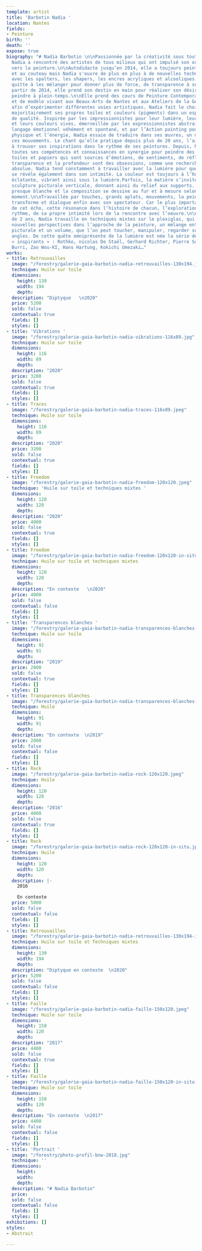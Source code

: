 ```yaml
---
template: artist
title: 'Barbotin Nadia '
location: Nantes
fields:
- Peinture
birth: ''
death: ''
expose: true
biography: "# Nadia Barbotin \n\nPassionnée par la créativité sous toutes ses formes,
  Nadia a rencontré des artistes de tous milieux qui ont impulsé son orientation actuelle
  vers la peinture.\n\nAutodidacte jusqu’en 2014, elle a toujours peint à l'huile
  et au couteau mais Nadia s'ouvre de plus en plus à de nouvelles techniques et médiums
  avec les spalters, les shapers, les encres acryliques et alcooliques, l'acrylique,
  quitte à les mélanger pour donner plus de force, de transparence à ses œuvres.\n\nA
  partir de 2014, elle prend son destin en main pour réaliser son désir le plus profond,
  peindre à plein-temps.\n\nElle prend des cours de Peinture Contemporaine, de sculpture
  et de modèle vivant aux Beaux-Arts de Nantes et aux Ateliers de la Gobinière à Orvault,
  afin d’expérimenter différentes voies artistiques. Nadia fait le choix de réaliser
  majoritairement ses propres toiles et couleurs (pigments) dans un esprit d'artisanat
  de qualité. Inspirée par les impressionnistes pour leur lumière, leur mouvement
  et leurs couleurs vives, émerveillée par les expressionnistes abstraits pour leur
  langage émotionnel véhément et spontané, et par l’Action painting pour le geste
  physique et l’énergie, Nadia essaie de traduire dans ses œuvres, un mélange de tous
  ces mouvements. Le chant qu’elle pratique depuis plus de 20 ans, l’aide également
  à trouver ses inspirations dans le rythme de ses peintures. Depuis, Nadia utilise
  toutes ses compétences et connaissances en synergie pour peindre des œuvres sur
  toiles et papiers qui sont sources d’émotions, de sentiments, de réflexion, de ressenti.\n\nLa
  transparence et la profondeur sont des obsessions, comme une recherche de vérité
  absolue. Nadia tend constamment à travailler avec la lumière pour que la peinture
  se révèle également dans son intimité. La couleur est toujours à l’honneur, de préférence
  éclatante, vibrant ainsi sous la lumière.Parfois, la matière s’invite, telle une
  sculpture picturale verticale, donnant ainsi du relief aux supports. La toile est
  presque blanche et la composition se dessine au fur et à mesure selon l’humeur du
  moment.\n\nTravaillée par touches, grands aplats, mouvements, la peinture vit, se
  transforme et dialogue enfin avec son spectateur. Car le plus important est la stimulation
  de cet écho, cette résonance dans l’histoire de chacun, l’exploration de son propre
  rythme, de sa propre intimité lors de la rencontre avec l’oeuvre.\n\nDepuis plus
  de 2 ans, Nadia travaille en techniques mixtes sur le plexiglas, qui lui ouvre de
  nouvelles perspectives dans l’approche de la peinture, un mélange entre une œuvre
  picturale et un volume, que l’on peut toucher, manipuler, regarder sous tous les
  angles. De cette quête omniprésente de la lumière est née la série des Vitraux Contemporains.\n\nPeintres
  « inspirants » : Rothko, nicolas De Staël, Gerhard Richter, Pierre Soulages, Alberto
  Burri, Zao Wou-KI, Hans Hartung, Kokichi Umezaki…"
works:
- title: Retrouvailles
  image: "/forestry/galerie-gaia-barbotin-nadia-retrouvailles-130x194.jpeg"
  technique: Huile sur toile
  dimensions:
    height: 130
    width: 194
    depth: 
  description: "Diptyque   \n2020"
  price: 5200
  sold: false
  contextual: true
  fields: []
  styles: []
- title: 'Vibrations '
  image: "/forestry/galerie-gaia-barbotin-nadia-vibrations-116x89.jpg"
  technique: Huile sur toile
  dimensions:
    height: 116
    width: 89
    depth: 
  description: "2020"
  price: 3200
  sold: false
  contextual: true
  fields: []
  styles: []
- title: Traces
  image: "/forestry/galerie-gaia-barbotin-nadia-traces-116x89.jpeg"
  technique: Huile sur toile
  dimensions:
    height: 116
    width: 89
    depth: 
  description: "2020"
  price: 3200
  sold: false
  contextual: true
  fields: []
  styles: []
- title: Freedom
  image: "/forestry/galerie-gaia-barbotin-nadia-freedom-120x120.jpeg"
  technique: 'Huile sur toile et techniques mixtes '
  dimensions:
    height: 120
    width: 120
    depth: 
  description: "2020"
  price: 4000
  sold: false
  contextual: true
  fields: []
  styles: []
- title: Freedom
  image: "/forestry/galerie-gaia-barbotin-nadia-freedom-120x120-in-situ.JPG"
  technique: Huile sur toile et techniques mixtes
  dimensions:
    height: 120
    width: 120
    depth: 
  description: "En contexte   \n2020"
  price: 4000
  sold: false
  contextual: false
  fields: []
  styles: []
- title: 'Transparences blanches '
  image: "/forestry/galerie-gaia-barbotin-nadia-transparences-blanches-91x91.jpeg"
  technique: Huile sur toile
  dimensions:
    height: 91
    width: 91
    depth: 
  description: "2019"
  price: 2800
  sold: false
  contextual: true
  fields: []
  styles: []
- title: Transparences blanches
  image: "/forestry/galerie-gaia-barbotin-nadia-transparences-blanches-91x91-in-situ.jpeg"
  technique: Huile
  dimensions:
    height: 91
    width: 91
    depth: 
  description: "En contexte  \n2019"
  price: 2800
  sold: false
  contextual: false
  fields: []
  styles: []
- title: Rock
  image: "/forestry/galerie-gaia-barbotin-nadia-rock-120x120.jpeg"
  technique: Huile
  dimensions:
    height: 120
    width: 120
    depth: 
  description: "2016"
  price: 4000
  sold: false
  contextual: true
  fields: []
  styles: []
- title: Rock
  image: "/forestry/galerie-gaia-barbotin-nadia-rock-120x120-in-situ.jpeg"
  technique: Huile
  dimensions:
    height: 120
    width: 120
    depth: 
  description: |-
    2016

    En contexte
  price: 5000
  sold: false
  contextual: false
  fields: []
  styles: []
- title: Retrouvailles
  image: "/forestry/galerie-gaia-barbotin-nadia-retrouvailles-130x194-in-situ.jpeg"
  technique: Huile sur toile et Techniques mixtes
  dimensions:
    height: 130
    width: 194
    depth: 
  description: "Diptyque en contexte  \n2020"
  price: 5200
  sold: false
  contextual: false
  fields: []
  styles: []
- title: Faille
  image: "/forestry/galerie-gaia-barbotin-nadia-faille-150x120.jpeg"
  technique: Huile sur toile
  dimensions:
    height: 150
    width: 120
    depth: 
  description: "2017"
  price: 4400
  sold: false
  contextual: true
  fields: []
  styles: []
- title: Faille
  image: "/forestry/galerie-gaia-barbotin-nadia-faille-150x120-in-situ.jpeg"
  technique: Huile sur toile
  dimensions:
    height: 150
    width: 120
    depth: 
  description: "En contexte  \n2017"
  price: 4400
  sold: false
  contextual: false
  fields: []
  styles: []
- title: 'Portrait '
  image: "/forestry/photo-profil-bnw-2018.jpg"
  technique: ''
  dimensions:
    height: 
    width: 
    depth: 
  description: "# Nadia Barbotin"
  price: 
  sold: false
  contextual: false
  fields: []
  styles: []
exhibitions: []
styles:
- Abstrait

---
```

